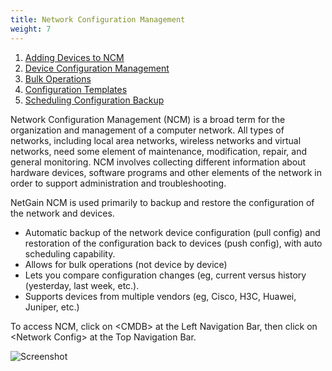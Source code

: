 ```yaml
---
title: Network Configuration Management
weight: 7
---
```


1. <a href="/cloud_vista/ncm/addingdevices">Adding Devices to NCM</a>
1. <a href="/cloud_vista/ncm/deviceconfiguration">Device Configuration Management</a>
1. <a href="/cloud_vista/ncm/bulkoperations">Bulk Operations</a>
1. <a href="/cloud_vista/ncm/configurationtemplates">Configuration Templates</a>
1. <a href="/cloud_vista/ncm/schedulingbackup">Scheduling Configuration Backup</a>

Network Configuration Management (NCM) is a broad term for the organization and management of a computer network. All types of networks, including local area networks, wireless networks and virtual networks, need some element of maintenance, modification, repair, and general monitoring. NCM involves collecting different information about hardware devices, software programs and other elements of the network in order to support administration and troubleshooting.

NetGain NCM is used primarily to backup and restore the configuration of the network and devices.
* Automatic backup of the network device configuration (pull config) and restoration of the configuration back to devices (push config), with auto scheduling capability. 
* Allows for bulk operations (not device by device) 
* Lets you compare configuration changes (eg, current versus history (yesterday, last week, etc.). 
* Supports devices from multiple vendors (eg, Cisco, H3C, Huawei, Juniper, etc.) 

To access NCM, click on \<CMDB> at the Left Navigation Bar, then click on \<Network Config> at the Top Navigation Bar.

![Screenshot](/cloud_vista/ncm/images/ncm1.png)

